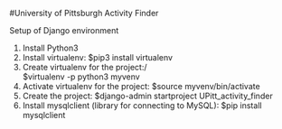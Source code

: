 #University of Pittsburgh Activity Finder

Setup of Django environment
1. Install Python3
2. Install virtualenv:
	$pip3 install virtualenv
3. Create virtualenv for the project:/ \
	$virtualenv -p python3 myvenv
4. Activate virtualenv for the project:
	$source myvenv/bin/activate
5. Create the project:
	$django-admin startproject UPitt_activity_finder
6. Install mysqlclient (library for connecting to MySQL):
	$pip install mysqlclient
